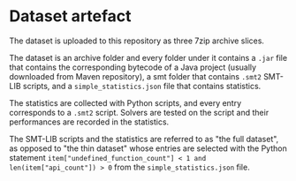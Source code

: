 # Dataset artefact

The dataset is uploaded to this repository as three 7zip archive slices.

The dataset is an archive folder and every folder under it contains a `.jar` file that contains the corresponding bytecode of a Java project (usually downloaded from Maven repository), a smt folder that contains `.smt2` SMT-LIB scripts, and a `simple_statistics.json` file that contains statistics.

The statistics are collected with Python scripts, and every entry corresponds to a `.smt2` script. Solvers are tested on the script and their performances are recorded in the statistics.

The SMT-LIB scripts and the statistics are referred to as "the full dataset", as opposed to "the thin dataset" whose entries are selected with the Python statement `item["undefined_function_count"] < 1 and len(item["api_count"]) > 0` from the `simple_statistics.json` file.
